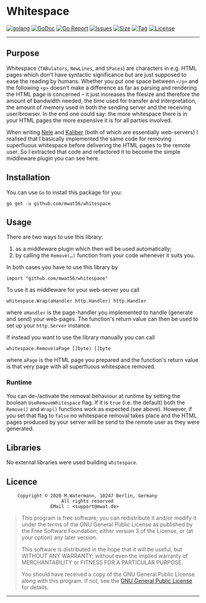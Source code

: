 # Whitespace

[![golang](https://img.shields.io/badge/Language-Go-green.svg)](https://golang.org/)
[![GoDoc](https://godoc.org/github.com/mwat56/whitespace?status.svg)](https://godoc.org/github.com/mwat56/whitespace)
[![Go Report](https://goreportcard.com/badge/github.com/mwat56/whitespace)](https://goreportcard.com/report/github.com/mwat56/whitespace)
[![Issues](https://img.shields.io/github/issues/mwat56/whitespace.svg)](https://github.com/mwat56/whitespace/issues?q=is%3Aopen+is%3Aissue)
[![Size](https://img.shields.io/github/repo-size/mwat56/whitespace.svg)](https://github.com/mwat56/whitespace/)
[![Tag](https://img.shields.io/github/tag/mwat56/whitespace.svg)](https://github.com/mwat56/whitespace/tags)
[![License](https://img.shields.io/github/mwat56/whitespace.svg)](https://github.com/mwat56/whitespace/blob/master/LICENSE)

----

## Purpose

Whitespace (`TABulators`, `NewLines`, and `SPaces`) are characters in e.g. HTML pages which don't have syntactic significance but are just supposed to ease the reading by humans.
Whether you put one space between `</p>` and the following `<p>` doesn't make a difference as far as parsing and rendering the HTML page is concerned – it just increases the filesize and therefore the amount of bandwidth needed, the time used for transfer and interpretation, the amount of memory used in both the sending server and the receiving user/browser.
In the end one could say: the more whitespace there is in your HTML pages the more expensive it is for all parties involved.

When writing [Nele](https://github.com/mwat56/Nele/blob/master/README.md) and [Kaliber](https://github.com/mwat56/kaliber/blob/master/README.md) (both of which are essentially web-servers) I realised that I basically implemented the same code for removing superfluous whitespace before delivering the HTML pages to the remote user.
So I extracted that code and refactored it to become the simple middleware plugin you can see here.

## Installation

You can use `Go` to install this package for you:

	go get -u github.com/mwat56/whitespace

## Usage

There are two ways to use this library:

1. as a middleware plugin which then will be used automatically;
2. by calling the `Remove(…)` function from your code whenever it suits you.

In both cases you have to use this library by

	import "github.com/mwat56/whitespace"

To use it as middleware for your web-server you call

	whitespace.Wrap(aHandler http.Handler) http.Handler

where `aHandler` is the page-handler you implemented to handle (generate and send) your web-pages.
The function's return value can then be used to set up your `http.Server` instance.

If instead you want to use the library manually you can call

	whitespace.Remove(aPage []byte) []byte

where `aPage` is the HTML page you prepared and the function's return value is that very page with all superfluous whitespace removed.

### Runtime

You can de-/activate the removal behaviour at runtime by setting the boolean `UseRemoveWhitespace` flag.
If it is `true` (i.e. the default) both the `Remove()` and `Wrap()` functions work as expected (see above).
However, if you set that flag to `false` no whitespace removal takes place and the HTML pages produced by your server will be send to the remote user as they were generated.

## Libraries

No external libraries were used building `whitespace`.

## Licence

        Copyright © 2020 M.Watermann, 10247 Berlin, Germany
                        All rights reserved
                    EMail : <support@mwat.de>

> This program is free software; you can redistribute it and/or modify it under the terms of the GNU General Public License as published by the Free Software Foundation; either version 3 of the License, or (at your option) any later version.
>
> This software is distributed in the hope that it will be useful, but WITHOUT ANY WARRANTY; without even the implied warranty of MERCHANTABILITY or FITNESS FOR A PARTICULAR PURPOSE.
>
> You should have received a copy of the GNU General Public License along with this program. If not, see the [GNU General Public License](http://www.gnu.org/licenses/gpl.html) for details.

----
